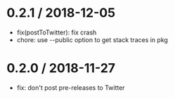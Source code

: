 0.2.1 / 2018-12-05
==================
 * fix(postToTwitter): fix crash
 * chore: use --public option to get stack traces in pkg

0.2.0 / 2018-11-27
==================
 * fix: don't post pre-releases to Twitter
